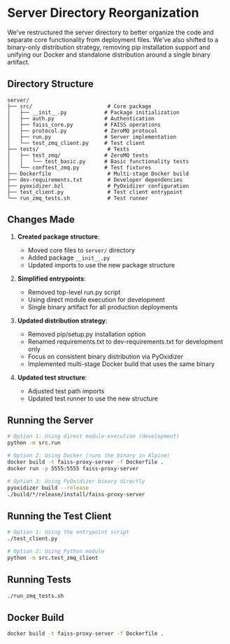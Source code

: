 # Server Directory Reorganization

We've restructured the server directory to better organize the code and separate core functionality from deployment files. We've also shifted to a binary-only distribution strategy, removing pip installation support and unifying our Docker and standalone distribution around a single binary artifact.

## Directory Structure

```
server/
├── src/                        # Core package
│   ├── __init__.py            # Package initialization
│   ├── auth.py                # Authentication
│   ├── faiss_core.py          # FAISS operations
│   ├── protocol.py            # ZeroMQ protocol
│   ├── run.py                 # Server implementation
│   └── test_zmq_client.py     # Test client
├── tests/                      # Tests
│   ├── test_zmq/              # ZeroMQ tests
│   │   └── test_basic.py      # Basic functionality tests
│   └── conftest_zmq.py        # Test fixtures
├── Dockerfile                  # Multi-stage Docker build
├── dev-requirements.txt        # Developer dependencies
├── pyoxidizer.bzl              # PyOxidizer configuration
├── test_client.py              # Test client entrypoint
└── run_zmq_tests.sh            # Test runner
```

## Changes Made

1. **Created package structure**:
   - Moved core files to `server/` directory
   - Added package `__init__.py`
   - Updated imports to use the new package structure

2. **Simplified entrypoints**:
   - Removed top-level run.py script
   - Using direct module execution for development
   - Single binary artifact for all production deployments

3. **Updated distribution strategy**:
   - Removed pip/setup.py installation option
   - Renamed requirements.txt to dev-requirements.txt for development only
   - Focus on consistent binary distribution via PyOxidizer
   - Implemented multi-stage Docker build that uses the same binary

4. **Updated test structure**:
   - Adjusted test path imports
   - Updated test runner to use the new structure

## Running the Server

```bash
# Option 1: Using direct module execution (development)
python -m src.run

# Option 2: Using Docker (runs the binary in Alpine)
docker build -t faiss-proxy-server -f Dockerfile .
docker run -p 5555:5555 faiss-proxy-server

# Option 3: Using PyOxidizer binary directly
pyoxidizer build --release
./build/*/release/install/faiss-proxy-server
```

## Running the Test Client

```bash
# Option 1: Using the entrypoint script
./test_client.py

# Option 2: Using Python module
python -m src.test_zmq_client
```

## Running Tests

```bash
./run_zmq_tests.sh
```

## Docker Build

```bash
docker build -t faiss-proxy-server -f Dockerfile .
```
